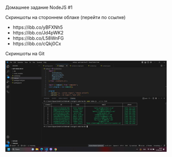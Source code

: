 <p>Домашнее задание NodeJS #1</p>
<p>Скриншоты на стороннем облаке (перейти по ссылке)</p>
<ul>
<li>https://ibb.co/yBFXNh5</li>
<li>https://ibb.co/Jd4pWK2</li>
<li>https://ibb.co/L58WnFG</li>
<li>https://ibb.co/cQkj0Cx</li>
</ul>
<p>Скриншоты на Git</p>

![screen](./screens/1.JPG)
